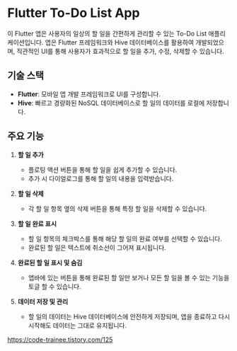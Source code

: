# Flutter To-Do List App

이 Flutter 앱은 사용자의 일상의 할 일을 간편하게 관리할 수 있는 To-Do List 애플리케이션입니다. 앱은 Flutter 프레임워크와 Hive 데이터베이스를 활용하여 개발되었으며, 직관적인 UI를 통해 사용자가 효과적으로 할 일을 추가, 수정, 삭제할 수 있습니다.

## 기술 스택

- **Flutter**: 모바일 앱 개발 프레임워크로 UI를 구성합니다.
- **Hive**: 빠르고 경량화된 NoSQL 데이터베이스로 할 일의 데이터를 로컬에 저장합니다.

## 주요 기능

1. **할 일 추가**
   - 플로팅 액션 버튼을 통해 할 일을 쉽게 추가할 수 있습니다.
   - 추가 시 다이얼로그를 통해 할 일의 내용을 입력받습니다.
   
2. **할 일 삭제**
   - 각 할 일 항목 옆의 삭제 버튼을 통해 특정 할 일을 삭제할 수 있습니다.

3. **할 일 완료 표시**
   - 할 일 항목의 체크박스를 통해 해당 할 일의 완료 여부를 선택할 수 있습니다.
   - 완료된 할 일은 텍스트에 취소선이 그어져 표시됩니다.

4. **완료된 할 일 표시 및 숨김**
   - 앱바에 있는 버튼을 통해 완료된 할 일만 보거나 모든 할 일을 볼 수 있는 기능을 토글 할 수 있습니다.

5. **데이터 저장 및 관리**
   - 할 일의 데이터는 Hive 데이터베이스에 안전하게 저장되며, 앱을 종료하고 다시 시작해도 데이터는 그대로 유지됩니다.
  

https://code-trainee.tistory.com/125
